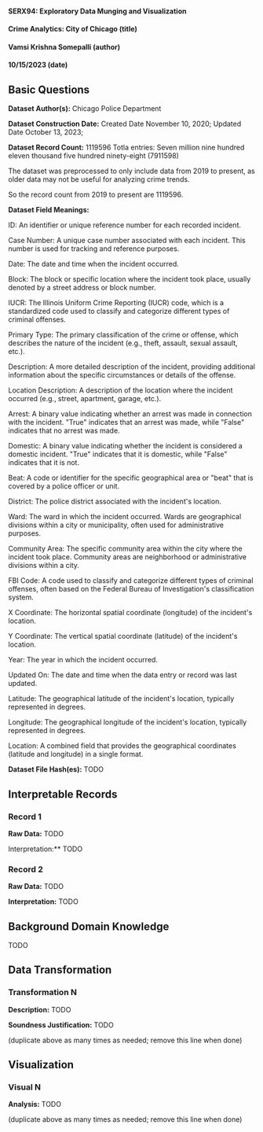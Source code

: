 #### SERX94: Exploratory Data Munging and Visualization
#### Crime Analytics: City of Chicago (title)
#### Vamsi Krishna Somepalli (author)
#### 10/15/2023 (date)

## Basic Questions
**Dataset Author(s):** 
Chicago Police Department

**Dataset Construction Date:** 
Created Date	November 10, 2020;
Updated Date	October 13, 2023;

**Dataset Record Count:** 1119596
Totla entries: Seven million nine hundred eleven thousand five hundred ninety-eight (7911598)

The dataset was preprocessed to only include data from 2019 to present, as older data may not be useful for analyzing crime trends.

So the record count from 2019 to present are 1119596.


**Dataset Field Meanings:** 

ID: An identifier or unique reference number for each recorded incident.

Case Number: A unique case number associated with each incident. This number is used for tracking and reference purposes.

Date: The date and time when the incident occurred.

Block: The block or specific location where the incident took place, usually denoted by a street address or block number.

IUCR: The Illinois Uniform Crime Reporting (IUCR) code, which is a standardized code used to classify and categorize different types of criminal offenses.

Primary Type: The primary classification of the crime or offense, which describes the nature of the incident (e.g., theft, assault, sexual assault, etc.).

Description: A more detailed description of the incident, providing additional information about the specific circumstances or details of the offense.

Location Description: A description of the location where the incident occurred (e.g., street, apartment, garage, etc.).

Arrest: A binary value indicating whether an arrest was made in connection with the incident. "True" indicates that an arrest was made, while "False" indicates that no arrest was made.

Domestic: A binary value indicating whether the incident is considered a domestic incident. "True" indicates that it is domestic, while "False" indicates that it is not.

Beat: A code or identifier for the specific geographical area or "beat" that is covered by a police officer or unit.

District: The police district associated with the incident's location.

Ward: The ward in which the incident occurred. Wards are geographical divisions within a city or municipality, often used for administrative purposes.

Community Area: The specific community area within the city where the incident took place. Community areas are neighborhood or administrative divisions within a city.

FBI Code: A code used to classify and categorize different types of criminal offenses, often based on the Federal Bureau of Investigation's classification system.

X Coordinate: The horizontal spatial coordinate (longitude) of the incident's location.

Y Coordinate: The vertical spatial coordinate (latitude) of the incident's location.

Year: The year in which the incident occurred.

Updated On: The date and time when the data entry or record was last updated.

Latitude: The geographical latitude of the incident's location, typically represented in degrees.

Longitude: The geographical longitude of the incident's location, typically represented in degrees.

Location: A combined field that provides the geographical coordinates (latitude and longitude) in a single format.

**Dataset File Hash(es):** TODO

## Interpretable Records
### Record 1
**Raw Data:** TODO

Interpretation:** TODO

### Record 2
**Raw Data:** TODO

**Interpretation:** TODO

## Background Domain Knowledge
TODO

## Data Transformation
### Transformation N
**Description:** TODO

**Soundness Justification:** TODO

(duplicate above as many times as needed; remove this line when done)


## Visualization
### Visual N
**Analysis:** TODO

(duplicate above as many times as needed; remove this line when done)
